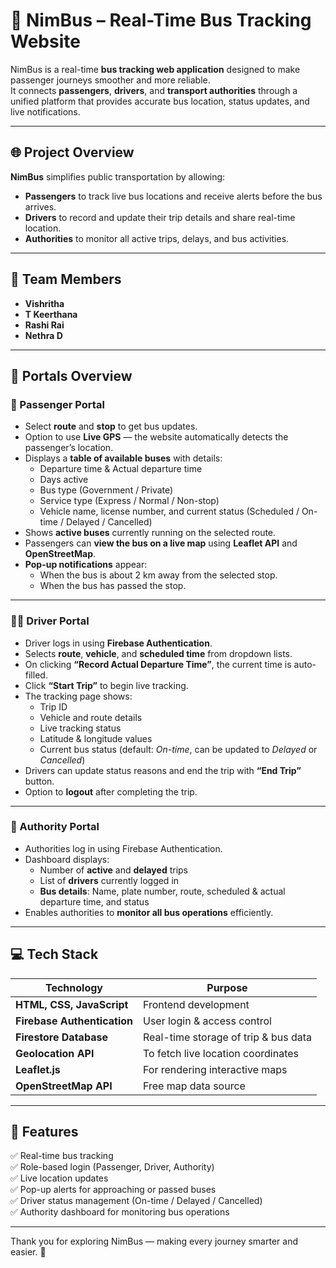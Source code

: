 # 🚌 NimBus – Real-Time Bus Tracking Website

NimBus is a real-time **bus tracking web application** designed to make passenger journeys smoother and more reliable.  
It connects **passengers**, **drivers**, and **transport authorities** through a unified platform that provides accurate bus location, status updates, and live notifications.

---

## 🌐 Project Overview

**NimBus** simplifies public transportation by allowing:
- **Passengers** to track live bus locations and receive alerts before the bus arrives.
- **Drivers** to record and update their trip details and share real-time location.
- **Authorities** to monitor all active trips, delays, and bus activities.

---

## 👥 Team Members
- **Vishritha**
- **T Keerthana**
- **Rashi Rai**
- **Nethra D**

---

## 🚏 Portals Overview

### 🧍 Passenger Portal
- Select **route** and **stop** to get bus updates.  
- Option to use **Live GPS** — the website automatically detects the passenger’s location.  
- Displays a **table of available buses** with details:
  - Departure time & Actual departure time  
  - Days active  
  - Bus type (Government / Private)  
  - Service type (Express / Normal / Non-stop)  
  - Vehicle name, license number, and current status (Scheduled / On-time / Delayed / Cancelled)
- Shows **active buses** currently running on the selected route.
- Passengers can **view the bus on a live map** using **Leaflet API** and **OpenStreetMap**.
- **Pop-up notifications** appear:
  - When the bus is about 2 km away from the selected stop.
  - When the bus has passed the stop.

---

### 🧑‍✈️ Driver Portal
- Driver logs in using **Firebase Authentication**.  
- Selects **route**, **vehicle**, and **scheduled time** from dropdown lists.  
- On clicking **“Record Actual Departure Time”**, the current time is auto-filled.  
- Click **“Start Trip”** to begin live tracking.  
- The tracking page shows:
  - Trip ID  
  - Vehicle and route details  
  - Live tracking status  
  - Latitude & longitude values  
  - Current bus status (default: *On-time*, can be updated to *Delayed* or *Cancelled*)
- Drivers can update status reasons and end the trip with **“End Trip”** button.
- Option to **logout** after completing the trip.

---

### 🏢 Authority Portal
- Authorities log in using Firebase Authentication.  
- Dashboard displays:
  - Number of **active** and **delayed** trips  
  - List of **drivers** currently logged in  
  - **Bus details**: Name, plate number, route, scheduled & actual departure time, and status  
- Enables authorities to **monitor all bus operations** efficiently.

---

## 💻 Tech Stack
| Technology | Purpose |
|-------------|----------|
| **HTML, CSS, JavaScript** | Frontend development |
| **Firebase Authentication** | User login & access control |
| **Firestore Database** | Real-time storage of trip & bus data |
| **Geolocation API** | To fetch live location coordinates |
| **Leaflet.js** | For rendering interactive maps |
| **OpenStreetMap API** | Free map data source |

---

## 🚀 Features
✅ Real-time bus tracking  
✅ Role-based login (Passenger, Driver, Authority)  
✅ Live location updates  
✅ Pop-up alerts for approaching or passed buses  
✅ Driver status management (On-time / Delayed / Cancelled)  
✅ Authority dashboard for monitoring bus operations  

---

Thank you for exploring NimBus — making every journey smarter and easier. 🚌
